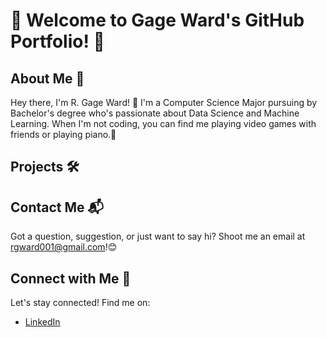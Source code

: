 # 🌟 Welcome to Gage Ward's GitHub Portfolio! 🌟

## About Me 🚀

Hey there, I'm R. Gage Ward! 👋 I'm a Computer Science Major pursuing by Bachelor's degree who's passionate about Data Science and Machine Learning. When I'm not coding, you can find me playing video games with friends or playing piano.🌟

## Projects 🛠️
<!---
### [Project Name 1](link-to-project-1)
📝 Dive into the world of [Project Name 1]! This project aims to [Project Purpose]. Strap in and let's explore together!

### [Project Name 2](link-to-project-2)
🚀 Blast off with [Project Name 2]! This project is all about [Project Objective]. Prepare for liftoff, because we're reaching for the stars! 🌌

### [Project Name 3](link-to-project-3)
🎨 Get creative with [Project Name 3]! Unleash your imagination and join us on a journey to [Project Destination]. Let's paint the town colorful! 🎨
-->
## Contact Me 📬

Got a question, suggestion, or just want to say hi? Shoot me an email at rgward001@gmail.com!😊

## Connect with Me 💬

Let's stay connected! Find me on:
- [LinkedIn](https://www.linkedin.com/in/roger-ward-22a662219/)

